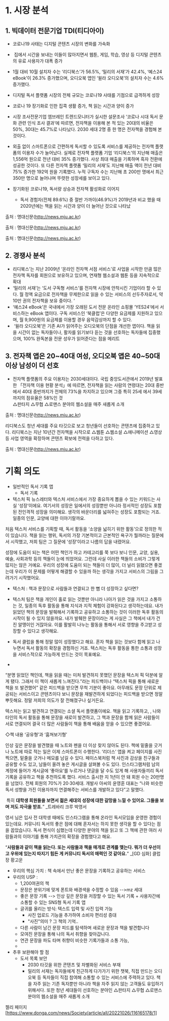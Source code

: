 


# 1. 시장 분석


## 1. 빅데이터 전문기업 TDI(티디아이)

- 코로나19 사태는 디지털 콘텐츠 시장의 변화를 가속화
-  집에서 시간을 보내는 이들이 많아지면서 웹툰, 게임, 학습, 영상 등 디지털 콘텐츠의 유료 사용자가 대폭 증가
- 1월 대비 10월 설치자 수는 ‘리디북스’가 56.5%, ‘밀리의 서재’가 42.4%, ‘예스24 eBook’이 26.3% 증가했으며, 오디오북 앱인 ‘윌라 오디오북’의 설치자 수는 4.6% 증가했다.

- 디지털 독서 플랫폼 시장의 전체 규모는 코로나19 사태를 기점으로 급격하게 성장
- 코로나 19 장기화로 인한 집콕 생활 증가, 책 읽는 시간과 양이 증가
- 시장 조사전문기업 엠브레인 트렌드모니터가 실시한 설문조사 ‘코로나 시대 독서 문화 관련 인식 조사 결과’에 따르면, 전자책을 이용해 본 적 있는 20대의 비율은 50%, 30대는 45.7%로 나타났다. 2030 세대 2명 중 한 명은 전자책을 경험해 본 것이다.  
- 외출 없이 스마트폰으로 간편하게 독서할 수 있도록 서비스를 제공하는 전자책 플랫폼의 이용자 수가 늘어났다. 실제로 전자책 플랫폼 기업 ‘리디북스’의 지난해 매출은 1,556억 원으로 전년 대비 35% 증가했다. 사상 최대 매출을 기록하며 흑자 전환에 성공한 것이다. 또 다른 전자책 플랫폼 ‘밀리의 서재’도 지난해 매출 액이 전년 대비 75% 증가한 192억 원을 기록했다. 누적 구독자 수는 지난해 초 200만 명에서 최근 350만 명으로 늘어나며 뚜렷한 성장세를 보이고 있다.  
- 장기화된 코로나19, 독서량 상승과 전자책 활성화로 이어지  
	- 독서 경험자(전체 89.6%) 중 절반 가까이(46.9%)가 2019년과 비교 했을 때 2020년에는 책을 읽는 시간과 양이 더 늘어난 것으로 나타났  
  
출처 : 명대신문(http://news.mju.ac.kr)
  
출처 : 명대신문(http://news.mju.ac.kr)
  
출처 : 명대신문(http://news.mju.ac.kr)
  



## 2. 경쟁사 분석

- 리디북스’는 지난 2009년 ‘온라인 전자책 서점 서비스’로 사업을 시작한 만큼 많은 전자책 독자를 회원으로 보유하고 있으며, 연재형 웹소설과 웹툰 등을 지속적으로 확대
- ‘밀리의 서재’는 ‘도서 구독형 서비스’를 전자책 시장에 안착시킨 기업이라 할 수 있다. 월 정액 요금으로 전자책을 무제한으로 읽을 수 있는 서비스의 선두주자로서, 약 10만 권의 전자책을 보유 중이다. ‘
- ‘예스24 eBook’은 국내에서 가장 오래된 도서 전문 온라인 쇼핑몰 ‘YES24’에서 서비스하는 eBook 앱이다. 구독 서비스인 ‘북클럽’은 다양한 요금제를 지원하고 있으며, 월 9,900원의 요금제를 이용할 경우 음악감상까지 할 수 있다.
-  ‘윌라 오디오북’은 기존 AI가 읽어주는 오디오북의 단점을 개선한 앱이다. 책을 읽을 시간이 없는 독자들이나, 활자를 읽기보다 듣는 것을 선호하는 독자들에 집중했으며, 100% 완독본을 전문 성우가 읽어준다는 점을 메리트


## 3.  전자책 앱은 20~40대 여성, 오디오북 앱은 40~50대 이상 남성이 더 선호

- 전자책 플랫폼의 주요 이용자는 2030세대이다. 국립 중앙도서관에서 2019년 발표한 「전자책 이용 현황 분석」에 따르면, 전자책을 읽는 사람의 연령대는 20대 중반에서 40대 중반까지가 전체의 73%을 차지하고 있으며 그중 특히 25세 에서 39세까지의 점유율은 58%인 것  
△판타지 △무협 △로맨스 분야의 웹소설을 매주 새롭게 소개  
  
출처 : 명대신문(http://news.mju.ac.kr)
  
리디북스도 청년 세대를 주요 타깃으로 보고 청년들이 선호하는 콘텐츠에 집중하고 있다. 리디북스는 지난 10년간 전자책을 시작으로 △웹툰 △웹소설 △애니메이션 △영상 등 사업 영역을 확장하며 콘텐츠 확보에 전력을 다하고 있다.  
  
출처 : 명대신문(http://news.mju.ac.kr)


# 기획 의도

- 일반적인 독서 기록 앱
	- 독서 기록 
- 텍스처 픽 뉴스레터와 텍스처 서비스에서 가장 중요하게 뽑을 수 있는 키워드는 사실 ‘성장’이에요. 여기서의 성장은 일에서의 성장뿐만 아니라 정서적인 성장도 포함된 전인격적 성장을 의미해요. 생각의 바운더리를 넓혀주는 성장도 포함되는 거죠. 일종의 인문, 교양에 대한 이야기랄까요.

처음 텍스처 서비스를 기획할 때, 독서 활동을 ‘소양을 넓히기 위한 활동’으로 정의한 적이 있습니다. 책을 읽는 행위, 독서의 가장 기본적이고 근본적인 욕구가 뭘까라는 질문에서 시작했고, 저희 팀은 그 질문에 ‘성장’이라고 나름의 답을 내렸어요.

성장에 도움이 되는 책은 어떤 책인가 하고 카테고리를 쭉 보다 보니 인문, 교양, 실용, 예술, 사회과학 등의 책들이 눈에 띄었어요. 그런데 사실 이러한 책들의 소비가 그렇게 많지는 않은 거예요. 우리의 성장에 도움이 되는 책들이 더 많이, 더 널리 읽혔으면 좋겠는데 우리가 이 문제를 어떻게 해결할 수 있을까 하는 생각을 가지고 서비스의 그림을 그려가기 시작했어요.

- 텍스처 : 책과 문장으로 사람들과 연결되고 한 뼘 더 성장하고 싶다면?
- 텍스처 팀은 책을 개인이 홀로 읽는 것뿐만 아니라 나아가 읽은 것을 가지고 소통하는 것, 일종의 독후 활동을 통해 지식과 지적 체험이 강화된다고 생각하는데요. 내가 읽었던 책의 문장을 발췌해서 기록하고 공유하고 소통하는 것이 이러한 독후 활동의 시작이 될 수 있지 않을까요. 내가 발췌한 문장이라는 게 사실은 그 책에서 내가 건진 알맹이인 거잖아요. 이를 활발히 나누는 활동을 통해서 서로 영향을 주고받고 성장할 수 있다고 생각해요.

- 독서 클럽을 통해 정말 많이 성장했다고 해요. 혼자 책을 읽는 것보다 함께 읽고 나누면서 독서 활동의 확장을 경험하신 거죠. 텍스처는 독후 활동을 통한 소통과 성장을 서비스적으로 가능하게 만드는 것이 목표예요.
- 
“분명 읽었던 책인데, 책을 읽을 때는 미처 발견하지 못했던 문장을 텍스처 픽 덕분에 알게 됐다. 그래서 이 책이 새롭게 느껴진다.”라는 피드백이나 “텍스처 픽을 통해 새로운 책을 또 발견했어” 같은 피드백을 받으면 무척 기분이 좋아요. 아무래도 문장 단위로 제공되는 서비스이고 콘텐츠이다 보니 문장을 재발견하게 되었다는 피드백을 받으면 정말 뿌듯해요. 정말 저희의 의도가 잘 전해졌구나 싶거든요.

텍스처는 읽고 발견하고 연결되는 소셜 독서 플랫폼이에요. 책을 읽고 기록하고, , 나와 타인의 독서 활동을 통해 문장을 새로이 발견하고, 그 책과 문장을 함께 읽은 사람들이 서로 연결되어 결국 더 많은 사람들이 책을 통해 배움을 얻을 수 있으면 좋겠어요.

◇책 내용 ‘공유형’과 ‘훔쳐보기형’  
  
인상 깊은 문장을 발견했을 때 노트와 펜을 더 이상 찾지 않아도 된다. 책에 밑줄을 긋거나 노트에 따로 적는 일은 이제 스마트폰이 수행한다. ‘리더스’ 앱을 켜고 페이지를 사진 찍으면, 밑줄을 긋거나 메모를 남길 수 있다. 페이스북처럼 책 사진과 감상을 친구들과 공유할 수도 있고, 남들이 올려 놓은 게시글을 살펴볼 수도 있다. 인스타그램처럼 남의 계정에 들어가 게시글에 ‘좋아요’를 누르거나 댓글을 달 수도 있게 해 사용자들끼리 독서 기록을 공유하고 책을 추천하도록 했다. 서비스 출시한 지 1년이 안 돼 회원 수는 20만명을 넘었다. 전체 회원의 70%가 20·30세대. 개발사 아씨의 윤영훈 대표는 “나와 비슷한 독서 성향을 가진 이용자까지 연결해주는 서비스를 개발하고 있다”고 말했다.

 특히 **대학생 회원들을 보면서 젊은 세대의 성장에 대한 갈망을 느낄 수 있어요. 그들을 보며 저도 자극을 받죠.**” _트레바리 크루 박영서

  
영서 님은 입사 전 대학생 때에도 인스타그램을 통해 온라인 독서모임을 운영한 경험이 있는데요. 커뮤니티 독서의 좋은 점에 대해 혼자서는 하지 못한 생각을 할 수 있다는 점을 꼽았습니다. 독서 편식이 심했는데 다양한 분야의 책을 읽고 또 그 책에 관한 여러 사람들과의 이야기를 통해 가치관의 확장을 경험했다고 해요.

  

“**사람들과 같이 책을 읽는다. 또는 사람들과 책을 매개로 관계를 맺는다. 뭐가 더 우선이고 우위에 있는지 따지기 힘든 게 커뮤니티 독서의 매력인 것 같아요.**” _[GD 심화] 클럽장 황고운

- 우리의 핵심 가치 : 책 속에서 만난 좋은 문장을 기록하고 공유하는 서비스 
- 우리의 USP : 
	- 1,200여권의 책
	- 문장은 분위기에 맞게 폰트와 배경색을 수정할 수 있음 -->mz 세대
	- 좋은 문장 기록 --> 인상 깊은 문장을 저장할 수 있는 독서 기록 + 사용자간에 소통할 수 있는 SNS형 독서 기록 앱 
	- 글귀를 올리는 방식: 텍스트 입력 및 사진 입력 가능
		- 사진 업로드 기능을 추가하여 소비자 편리성 증대
		- "사진"의미 ? 그 책의 기억.. 
	- 다른 사람이 남긴 문장 피드를 탐색하며 새로운 문장과 책을 발견합니다
	- 모여진 문장을 통해 나의 독서 취향을 찾아갑니다.
	- 연관 문장을 파도 타며 취향이 비슷한 기록가들과 소통 가능, 
	- 
- 추후 보완해야 할 점
	- 도서 목록 보안
		- 2030 타깃을 위한 콘텐츠 및 차별화된 서비스 부재
		- 밀리의 서재는 독자들에게 친근하게 다가가기 위한 챗북, 직접 만드는 오디오북 등 독자들이 직접 참여해 소통할 수 있는 서비스에 주력하고 있다. 책을 자주 읽는 기존 독자뿐만 아니라 책을 자주 읽지 않는 고객들도 유입하기 위해서다. 또한 청년 세대들이 선호하는 분야인 △판타지 △무협 △로맨스 분야의 웹소설을 매주 새롭게 소개  
  




젤리 페이지 
[https://www.donga.com/news/Society/article/all/20221026/116165178/1]

